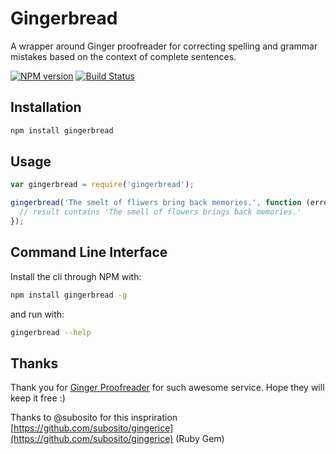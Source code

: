 # Gingerbread

A wrapper around Ginger proofreader for correcting spelling and grammar mistakes based on the context of complete sentences.

[![NPM version](https://img.shields.io/npm/v/gingerbread.svg?style=flat-square)](https://www.npmjs.com/package/gingerbread)
[![Build Status](https://img.shields.io/travis/robinvdvleuten/gingerbread.svg?style=flat-square)](https://travis-ci.org/robinvdvleuten/gingerbread)

## Installation

```bash
npm install gingerbread
```

## Usage

```javascript
var gingerbread = require('gingerbread');

gingerbread('The smelt of fliwers bring back memories.', function (error, text, result, corrections) {
  // result contains 'The smell of flowers brings back memories.'
});
```

## Command Line Interface

Install the cli through NPM with:

```bash
npm install gingerbread -g
```

and run with:

```bash
gingerbread --help
```

## Thanks

Thank you for [Ginger Proofreader](http://www.gingersoftware.com/) for such awesome service. Hope they will keep it free :)

Thanks to @subosito for this inspriration [https://github.com/subosito/gingerice](https://github.com/subosito/gingerice) (Ruby Gem)
